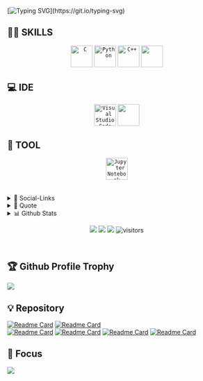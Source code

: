[![Typing SVG](https://readme-typing-svg.herokuapp.com?color=%2336BCF7&center=false&vCenter=true&width=600&lines=Hi+there+👋,+my+name+is+Mushfiquzzaman+Rakeen.;Welcome+🤩+to+My+Profile!;My+Programming+Experience+👨‍💻+is+about+2.5+years.;🌱+I’m+currently+learning+ML+(Machine+Learning).;💬+Ask+me+about+C,+C-Plus-Plus+,+Python+or+ML.;Follow+me+🤝+for+more+educational+contents.)](https://git.io/typing-svg)

<!-- # Hi there 👋, my name is Rakeen -->
<!--  -->

<!-- - 🌱 I’m currently learning ML (Machine Learning) -->
<!-- - 💬 Ask me about C, C++, Python or ML -->
<!-- - ⚡ Fun fact: Coders and Programmers are different -->

<!--Skills: C / C++ / Python-->
## 👨‍💻 SKILLS
<div align="center">
	<code><img height="50" src="https://user-images.githubusercontent.com/25181517/192106070-46255bcf-65e6-4c6b-a296-bf8d0d8fb2a7.png" alt="C" title="C" /></code>
	<code><img height="50" src="https://user-images.githubusercontent.com/25181517/183423507-c056a6f9-1ba8-4312-a350-19bcbc5a8697.png" alt="Python" title="Python" /></code>
	<code><img height="50" src="https://user-images.githubusercontent.com/25181517/192106073-90fffafe-3562-4ff9-a37e-c77a2da0ff58.png" alt="C++" title="C++" /></code>
	<code><img height="50" src="http://content.arduino.cc/brand/arduino-color.svg"/></code>
</div>

## 💻 IDE
<div align="center">
  <code><img height="50" src="https://user-images.githubusercontent.com/25181517/192108891-d86b6220-e232-423a-bf5f-90903e6887c3.png" alt="Visual Studio Code" title="Visual Studio Code" /></code>
  <code><img height="50" src="https://github.com/Developer-Rakeen/Developer-Rakeen/assets/126400943/011dddc1-091d-4f03-a439-38313a4b0e74"/></code>
</div>

## 🔨 TOOL
<div align="center">
  <code><img height="50" src="https://user-images.githubusercontent.com/25181517/183914128-3fc88b4a-4ac1-40e6-9443-9a30182379b7.png" alt="Jupyter Notebook" title="Jupyter Notebook" /></code>
</div>
<br>
<br>
<details>
  <summary> 🔗 Social-Links </summary>
<a href=https://www.linkedin.com/in/mushfiq-rakeen-02535726a><img src='https://cdn.jsdelivr.net/npm/simple-icons@3.0.1/icons/linkedin.svg' alt='linkedin' height='40'><a/>       <a href=https://stackoverflow.com/users/16128995/dragon><img src='https://cdn.jsdelivr.net/npm/simple-icons@3.0.1/icons/stackoverflow.svg' alt='stackoverflow' height='40'></a>     <a href=https://www.facebook.com/rakeen2008?mibextid=ZbWKwL><img src='https://cdn.jsdelivr.net/npm/simple-icons@3.0.1/icons/facebook.svg' alt='facebook' height='40'></a> <a href=https://www.reddit.com/user/ML_DEV_Rakeen><img src='https://cdn.jsdelivr.net/npm/simple-icons@3.0.1/icons/reddit.svg' alt='Reddit' height='40'></a>
</details>

<details>
  <summary>🧬 Quote</summary>
  
  | [![Readme Quotes](https://quotes-github-readme.vercel.app/api?type=vertical&theme=dracula)](https://github.com/piyushsuthar/github-readme-quotes) |
|---|
  
</details>



<!-- <details>
  <summary> 📊 Github Stats </summary>
<!-- <picture>
<source
  srcset="https://github-readme-stats.vercel.app/api/top-langs/?username=Developer-Rakeen&size_weight=0.5&count_weight=0.5&layout=compact&theme=tokyonight"
  media="(prefers-color-scheme: dark)"
/>
<img src="https://github-readme-stats.vercel.app/api/top-langs/?username=Developer-Rakeen&size_weight=0.5&count_weight=0.5&layout=compact&theme=tokyonight" />
</picture>
<!--   | <a><img align="center" src="https://github-readme-stats.vercel.app/api/top-langs/?username=Developer-Rakeen&size_weight=0.5&count_weight=0.5&layout=compact&theme=tokyonight" /></a> | <a><img align="center" src="https://github-readme-stats.vercel.app/api?username=Developer-Rakeen&show_icons=true&theme=highcontrast" /></a> | 
| ------------- | ------------- |
</details> -->

<details>

  <summary>📊 Github Stats</summary>
  
<!--   | <a href=""><img align="center" src="https://github-readme-stats.vercel.app/api?username=Developer-Rakeen&show_icons=true&theme=highcontrast" alt="Piyush's github stats" /></a> | <a href=""><img align="center" src="https://github-readme-stats.vercel.app/api/top-langs/?username=Developer-Rakeen&size_weight=0.5&count_weight=0.5&layout=compact&theme=tokyonight" /></a> |
| ------------- | ------------- | -->
  
[![Rakeen's github activity graph](https://github-readme-activity-graph.cyclic.app/graph?username=Developer-Rakeen&theme=react-dark)](https://github.com/BEPb/github-readme-activity-graph)

|                                                                                                                                        |                                                                                                                          |
|-----------------------------------------------------------------------------------------------------------------------------------------|---------------------------------------------------------------------------------------------------------------------------|
| ![Rakeen's github stats](https://github-readme-stats.vercel.app/api?username=Developer-Rakeen&show_icons=true&theme=highcontrast&include_all_commits=true) | ![Rakeen's github stats](https://github-readme-stats.vercel.app/api/top-langs/?username=Developer-Rakeen&theme=tokyonight&layout=compact) |
  
</details>
<!-- 
<picture>
<source
  srcset="https://github-readme-stats.vercel.app/api?username=Developer-Rakeen&show_icons=true&theme=highcontrast"
  media="(prefers-color-scheme: dark)"
/>
<img src="https://github-readme-stats.vercel.app/api?username=Developer-Rakeen&show_icons=true" />
</picture>-->

<p align="center">
    <a href="https://github.com/Developer-Rakeen/Developer-Rakeen"><img src="https://img.shields.io/badge/status-updating-brightgreen.svg"></a>
    <a href="https://github.com/python/cpython"><img src="https://img.shields.io/badge/Python-3.10-FF1493.svg"></a>
    <a href="https://github.com/Developer-Rakeen/Developer-Rakeen/graphs/contributors"><img src="https://img.shields.io/github/contributors/Developer-Rakeen/Developer-Rakeen?color=purple"></a>
<!--     <a href="https://github.com/BEPb/Developer-Rakeen/stargazers"><img src="https://img.shields.io/github/stars/Developer-Rakeen/Developer-Rakeen.svg?logo=github"></a>
    <a href="https://github.com/Developer-Rakeen/Developer-Rakeen/network/members"><img src="https://img.shields.io/github/forks/Developer-Rakeen/Developer-Rakeen.svg?color=blue&logo=github"></a> -->
    <img src="https://visitor-badge.laobi.icu/badge?page_id=Developer-Rakeen.Developer-Rakeen" alt="visitors"/>   
</p>

<br>

## 🏆 Github Profile Trophy
![](https://github-profile-trophy.vercel.app/?username=Developer-Rakeen&no-bg=false&theme=juicyfresh)

## 💡 Repository
[![Readme Card](https://github-readme-stats.vercel.app/api/pin/?username=Developer-Rakeen&repo=Hackerrank-Problem-Solving-Solutions&theme=vision-friendly-dark&show_owner=true)](https://github.com/Developer-Rakeen/Hackerrank-Problem-Solving-Solutions)   [![Readme Card](https://github-readme-stats.vercel.app/api/pin/?username=Developer-Rakeen&repo=Space-Invaders&theme=vision-friendly-dark&show_owner=true)](https://github.com/Developer-Rakeen/Space-Invaders)   
[![Readme Card](https://github-readme-stats.vercel.app/api/pin/?username=Developer-Rakeen&repo=Rock-Paper-Scissor&theme=vision-friendly-dark&show_owner=true)](https://github.com/Developer-Rakeen/Rock-Paper-Scissor)    [![Readme Card](https://github-readme-stats.vercel.app/api/pin/?username=Developer-Rakeen&repo=Hackerrank-C-Plus-Plus-Solutions&theme=vision-friendly-dark&show_owner=true)](https://github.com/Developer-Rakeen/Hackerrank-C-Plus-Plus-Solutions)
[![Readme Card](https://github-readme-stats.vercel.app/api/pin/?username=Developer-Rakeen&repo=Hackerrank-Python-Solutions&theme=vision-friendly-dark&show_owner=true)](https://github.com/Developer-Rakeen/Hackerrank-Python-Solutions)
[![Readme Card](https://github-readme-stats.vercel.app/api/pin/?username=Developer-Rakeen&repo=Arduino-Projects&theme=vision-friendly-dark&show_owner=true)](https://github.com/Developer-Rakeen/Arduino-Projects)

<!--![2023-05-03](https://user-images.githubusercontent.com/126400943/236114603-d0929e12-07f0-41c6-9c20-0b57ccae6ee0.png)-->

<!--![Programmer](https://media.licdn.com/dms/image/D4E16AQG05L_st6P-kg/profile-displaybackgroundimage-shrink_350_1400/0/1679040091955?e=1687996800&v=beta&t=AKlPnK_TOUaiarGnLWbzOIZUsJ-XFCpAJvoLjiL7xZE)-->

  

<!-- ## 🌟 Show-Off
<a href='https://archiveprogram.github.com/'><img src='https://raw.githubusercontent.com/acervenky/animated-github-badges/master/assets/acbadge.gif' width='40' height='40'></a> <a href='https://docs.github.com/en/developers'><img src='https://raw.githubusercontent.com/acervenky/animated-github-badges/master/assets/devbadge.gif' width='40' height='40'></a> <a href='https://github.com/pricing'><img src='https://raw.githubusercontent.com/acervenky/animated-github-badges/master/assets/pro.gif' width='40' height='40'></a> <a href='https://stars.github.com/'><img src='https://raw.githubusercontent.com/acervenky/animated-github-badges/master/assets/starbadge.gif' width='40' height='40'></a>  -->



## 🎯 Focus
<picture>
<source
  srcset="https://streak-stats.demolab.com/?user=Developer-Rakeen&theme=bear"
  media="(prefers-color-scheme: dark)"
/>
<img src="https://streak-stats.demolab.com/?user=Developer-Rakeen&theme=bear" />
</picture>
